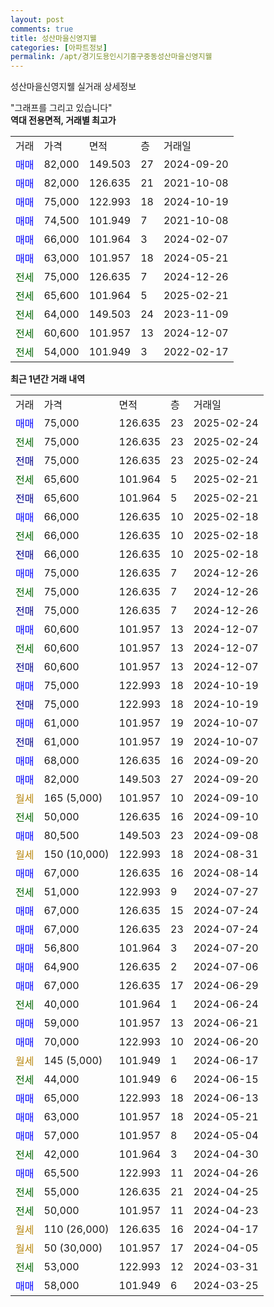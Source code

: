 ```yaml
---
layout: post
comments: true
title: 성산마을신영지웰
categories: [아파트정보]
permalink: /apt/경기도용인시기흥구중동성산마을신영지웰
---
```


성산마을신영지웰 실거래 상세정보

<script type="text/javascript">
  google.charts.load('current', {'packages':['line', 'corechart']});
  google.charts.setOnLoadCallback(drawChart);

  function drawChart() {
    var data = new google.visualization.DataTable();
    data.addColumn('date', '거래일');
    data.addColumn('number', "매매");
    data.addColumn('number', "전세");
    data.addColumn('number', "전매");

    data.addRows([[new Date(Date.parse("2025-02-24")), 75000, null, null], [new Date(Date.parse("2025-02-24")), null, 75000, null], [new Date(Date.parse("2025-02-24")), null, null, 75000], [new Date(Date.parse("2025-02-21")), null, 65600, null], [new Date(Date.parse("2025-02-21")), null, null, 65600], [new Date(Date.parse("2025-02-18")), 66000, null, null], [new Date(Date.parse("2025-02-18")), null, 66000, null], [new Date(Date.parse("2025-02-18")), null, null, 66000], [new Date(Date.parse("2024-12-26")), 75000, null, null], [new Date(Date.parse("2024-12-26")), null, 75000, null], [new Date(Date.parse("2024-12-26")), null, null, 75000], [new Date(Date.parse("2024-12-07")), 60600, null, null], [new Date(Date.parse("2024-12-07")), null, 60600, null], [new Date(Date.parse("2024-12-07")), null, null, 60600], [new Date(Date.parse("2024-10-19")), 75000, null, null], [new Date(Date.parse("2024-10-19")), null, null, 75000], [new Date(Date.parse("2024-10-07")), 61000, null, null], [new Date(Date.parse("2024-10-07")), null, null, 61000], [new Date(Date.parse("2024-09-20")), 68000, null, null], [new Date(Date.parse("2024-09-20")), 82000, null, null], [new Date(Date.parse("2024-09-10")), null, null, null], [new Date(Date.parse("2024-09-10")), null, 50000, null], [new Date(Date.parse("2024-09-08")), 80500, null, null], [new Date(Date.parse("2024-08-31")), null, null, null], [new Date(Date.parse("2024-08-14")), 67000, null, null], [new Date(Date.parse("2024-07-27")), null, 51000, null], [new Date(Date.parse("2024-07-24")), 67000, null, null], [new Date(Date.parse("2024-07-24")), 67000, null, null], [new Date(Date.parse("2024-07-20")), 56800, null, null], [new Date(Date.parse("2024-07-06")), 64900, null, null], [new Date(Date.parse("2024-06-29")), 67000, null, null], [new Date(Date.parse("2024-06-24")), null, 40000, null], [new Date(Date.parse("2024-06-21")), 59000, null, null], [new Date(Date.parse("2024-06-20")), 70000, null, null], [new Date(Date.parse("2024-06-17")), null, null, null], [new Date(Date.parse("2024-06-15")), null, 44000, null], [new Date(Date.parse("2024-06-13")), 65000, null, null], [new Date(Date.parse("2024-05-21")), 63000, null, null], [new Date(Date.parse("2024-05-04")), 57000, null, null], [new Date(Date.parse("2024-04-30")), null, 42000, null], [new Date(Date.parse("2024-04-26")), 65500, null, null], [new Date(Date.parse("2024-04-25")), null, 55000, null], [new Date(Date.parse("2024-04-23")), null, 50000, null], [new Date(Date.parse("2024-04-17")), null, null, null], [new Date(Date.parse("2024-04-05")), null, null, null], [new Date(Date.parse("2024-03-31")), null, 53000, null], [new Date(Date.parse("2024-03-25")), 58000, null, null]]);

    var options = {
      hAxis: {
        format: 'yyyy/MM/dd'
      },    
      lineWidth: 0,
      pointsVisible: true,    
      title: '최근 1년간 유형별 실거래가 분포',
      legend: { position: 'bottom' }
    };

    var formatter = new google.visualization.NumberFormat({pattern:'###,###'} );
    formatter.format(data, 1);
    formatter.format(data, 2);
    
    setTimeout(function() {
        var chart = new google.visualization.LineChart(document.getElementById('columnchart_material'));
        chart.draw(data, (options));
        document.getElementById('loading').style.display = 'none';
    }, 200);
  }
</script>


<div id="loading" style="z-index:20; display: block; margin-left: 0px">"그래프를 그리고 있습니다"</div>
<div id="columnchart_material" style="width: 95%; margin-left: 0px; display: block"></div>
<!-- contents start -->
<b>역대 전용면적, 거래별 최고가</b>
<table class="sortable">
    <tr>
      <td>거래</td>
      <td>가격</td>
      <td>면적</td>
      <td>층</td>
      <td>거래일</td>
    </tr>
        <tr>
          <td><a style="color: blue">매매</a></td>
          <td>82,000</td>
          <td>149.503</td>
          <td>27</td>
          <td>2024-09-20</td>
        </tr>            <tr>
          <td><a style="color: blue">매매</a></td>
          <td>82,000</td>
          <td>126.635</td>
          <td>21</td>
          <td>2021-10-08</td>
        </tr>            <tr>
          <td><a style="color: blue">매매</a></td>
          <td>75,000</td>
          <td>122.993</td>
          <td>18</td>
          <td>2024-10-19</td>
        </tr>            <tr>
          <td><a style="color: blue">매매</a></td>
          <td>74,500</td>
          <td>101.949</td>
          <td>7</td>
          <td>2021-10-08</td>
        </tr>            <tr>
          <td><a style="color: blue">매매</a></td>
          <td>66,000</td>
          <td>101.964</td>
          <td>3</td>
          <td>2024-02-07</td>
        </tr>            <tr>
          <td><a style="color: blue">매매</a></td>
          <td>63,000</td>
          <td>101.957</td>
          <td>18</td>
          <td>2024-05-21</td>
        </tr>        
        <tr>
              <td><a style="color: darkgreen">전세</a></td>
              <td>75,000</td>
              <td>126.635</td>
              <td>7</td>
              <td>2024-12-26</td>
            </tr>            <tr>
              <td><a style="color: darkgreen">전세</a></td>
              <td>65,600</td>
              <td>101.964</td>
              <td>5</td>
              <td>2025-02-21</td>
            </tr>            <tr>
              <td><a style="color: darkgreen">전세</a></td>
              <td>64,000</td>
              <td>149.503</td>
              <td>24</td>
              <td>2023-11-09</td>
            </tr>            <tr>
              <td><a style="color: darkgreen">전세</a></td>
              <td>60,600</td>
              <td>101.957</td>
              <td>13</td>
              <td>2024-12-07</td>
            </tr>            <tr>
              <td><a style="color: darkgreen">전세</a></td>
              <td>54,000</td>
              <td>101.949</td>
              <td>3</td>
              <td>2022-02-17</td>
            </tr>        
    
</table>

<b>최근 1년간 거래 내역</b>

<table class="sortable">
    <tr>
      <td>거래</td>
      <td>가격</td>
      <td>면적</td>
      <td>층</td>
      <td>거래일</td>
    </tr>
    <tr>
      <td><a style="color: blue">매매</a></td>
      <td>75,000</td>
      <td>126.635</td>
      <td>23</td>
      <td>2025-02-24</td>
    </tr>          <tr>
      <td><a style="color: darkgreen">전세</a></td>
      <td>75,000</td>
      <td>126.635</td>
      <td>23</td>
      <td>2025-02-24</td>
    </tr>          <tr>
      <td><a style="color: darkblue">전매</a></td>
      <td>75,000</td>
      <td>126.635</td>
      <td>23</td>
      <td>2025-02-24</td>
    </tr>          <tr>
      <td><a style="color: darkgreen">전세</a></td>
      <td>65,600</td>
      <td>101.964</td>
      <td>5</td>
      <td>2025-02-21</td>
    </tr>          <tr>
      <td><a style="color: darkblue">전매</a></td>
      <td>65,600</td>
      <td>101.964</td>
      <td>5</td>
      <td>2025-02-21</td>
    </tr>          <tr>
      <td><a style="color: blue">매매</a></td>
      <td>66,000</td>
      <td>126.635</td>
      <td>10</td>
      <td>2025-02-18</td>
    </tr>          <tr>
      <td><a style="color: darkgreen">전세</a></td>
      <td>66,000</td>
      <td>126.635</td>
      <td>10</td>
      <td>2025-02-18</td>
    </tr>          <tr>
      <td><a style="color: darkblue">전매</a></td>
      <td>66,000</td>
      <td>126.635</td>
      <td>10</td>
      <td>2025-02-18</td>
    </tr>          <tr>
      <td><a style="color: blue">매매</a></td>
      <td>75,000</td>
      <td>126.635</td>
      <td>7</td>
      <td>2024-12-26</td>
    </tr>          <tr>
      <td><a style="color: darkgreen">전세</a></td>
      <td>75,000</td>
      <td>126.635</td>
      <td>7</td>
      <td>2024-12-26</td>
    </tr>          <tr>
      <td><a style="color: darkblue">전매</a></td>
      <td>75,000</td>
      <td>126.635</td>
      <td>7</td>
      <td>2024-12-26</td>
    </tr>          <tr>
      <td><a style="color: blue">매매</a></td>
      <td>60,600</td>
      <td>101.957</td>
      <td>13</td>
      <td>2024-12-07</td>
    </tr>          <tr>
      <td><a style="color: darkgreen">전세</a></td>
      <td>60,600</td>
      <td>101.957</td>
      <td>13</td>
      <td>2024-12-07</td>
    </tr>          <tr>
      <td><a style="color: darkblue">전매</a></td>
      <td>60,600</td>
      <td>101.957</td>
      <td>13</td>
      <td>2024-12-07</td>
    </tr>          <tr>
      <td><a style="color: blue">매매</a></td>
      <td>75,000</td>
      <td>122.993</td>
      <td>18</td>
      <td>2024-10-19</td>
    </tr>          <tr>
      <td><a style="color: darkblue">전매</a></td>
      <td>75,000</td>
      <td>122.993</td>
      <td>18</td>
      <td>2024-10-19</td>
    </tr>          <tr>
      <td><a style="color: blue">매매</a></td>
      <td>61,000</td>
      <td>101.957</td>
      <td>19</td>
      <td>2024-10-07</td>
    </tr>          <tr>
      <td><a style="color: darkblue">전매</a></td>
      <td>61,000</td>
      <td>101.957</td>
      <td>19</td>
      <td>2024-10-07</td>
    </tr>          <tr>
      <td><a style="color: blue">매매</a></td>
      <td>68,000</td>
      <td>126.635</td>
      <td>16</td>
      <td>2024-09-20</td>
    </tr>          <tr>
      <td><a style="color: blue">매매</a></td>
      <td>82,000</td>
      <td>149.503</td>
      <td>27</td>
      <td>2024-09-20</td>
    </tr>          <tr>
      <td><a style="color: darkgoldenrod">월세</a></td>
      <td>165 (5,000)</td>
      <td>101.957</td>
      <td>10</td>
      <td>2024-09-10</td>
    </tr>          <tr>
      <td><a style="color: darkgreen">전세</a></td>
      <td>50,000</td>
      <td>126.635</td>
      <td>16</td>
      <td>2024-09-10</td>
    </tr>          <tr>
      <td><a style="color: blue">매매</a></td>
      <td>80,500</td>
      <td>149.503</td>
      <td>23</td>
      <td>2024-09-08</td>
    </tr>          <tr>
      <td><a style="color: darkgoldenrod">월세</a></td>
      <td>150 (10,000)</td>
      <td>122.993</td>
      <td>18</td>
      <td>2024-08-31</td>
    </tr>          <tr>
      <td><a style="color: blue">매매</a></td>
      <td>67,000</td>
      <td>126.635</td>
      <td>16</td>
      <td>2024-08-14</td>
    </tr>          <tr>
      <td><a style="color: darkgreen">전세</a></td>
      <td>51,000</td>
      <td>122.993</td>
      <td>9</td>
      <td>2024-07-27</td>
    </tr>          <tr>
      <td><a style="color: blue">매매</a></td>
      <td>67,000</td>
      <td>126.635</td>
      <td>15</td>
      <td>2024-07-24</td>
    </tr>          <tr>
      <td><a style="color: blue">매매</a></td>
      <td>67,000</td>
      <td>126.635</td>
      <td>23</td>
      <td>2024-07-24</td>
    </tr>          <tr>
      <td><a style="color: blue">매매</a></td>
      <td>56,800</td>
      <td>101.964</td>
      <td>3</td>
      <td>2024-07-20</td>
    </tr>          <tr>
      <td><a style="color: blue">매매</a></td>
      <td>64,900</td>
      <td>126.635</td>
      <td>2</td>
      <td>2024-07-06</td>
    </tr>          <tr>
      <td><a style="color: blue">매매</a></td>
      <td>67,000</td>
      <td>126.635</td>
      <td>17</td>
      <td>2024-06-29</td>
    </tr>          <tr>
      <td><a style="color: darkgreen">전세</a></td>
      <td>40,000</td>
      <td>101.964</td>
      <td>1</td>
      <td>2024-06-24</td>
    </tr>          <tr>
      <td><a style="color: blue">매매</a></td>
      <td>59,000</td>
      <td>101.957</td>
      <td>13</td>
      <td>2024-06-21</td>
    </tr>          <tr>
      <td><a style="color: blue">매매</a></td>
      <td>70,000</td>
      <td>122.993</td>
      <td>10</td>
      <td>2024-06-20</td>
    </tr>          <tr>
      <td><a style="color: darkgoldenrod">월세</a></td>
      <td>145 (5,000)</td>
      <td>101.949</td>
      <td>1</td>
      <td>2024-06-17</td>
    </tr>          <tr>
      <td><a style="color: darkgreen">전세</a></td>
      <td>44,000</td>
      <td>101.949</td>
      <td>6</td>
      <td>2024-06-15</td>
    </tr>          <tr>
      <td><a style="color: blue">매매</a></td>
      <td>65,000</td>
      <td>122.993</td>
      <td>18</td>
      <td>2024-06-13</td>
    </tr>          <tr>
      <td><a style="color: blue">매매</a></td>
      <td>63,000</td>
      <td>101.957</td>
      <td>18</td>
      <td>2024-05-21</td>
    </tr>          <tr>
      <td><a style="color: blue">매매</a></td>
      <td>57,000</td>
      <td>101.957</td>
      <td>8</td>
      <td>2024-05-04</td>
    </tr>          <tr>
      <td><a style="color: darkgreen">전세</a></td>
      <td>42,000</td>
      <td>101.964</td>
      <td>3</td>
      <td>2024-04-30</td>
    </tr>          <tr>
      <td><a style="color: blue">매매</a></td>
      <td>65,500</td>
      <td>122.993</td>
      <td>11</td>
      <td>2024-04-26</td>
    </tr>          <tr>
      <td><a style="color: darkgreen">전세</a></td>
      <td>55,000</td>
      <td>126.635</td>
      <td>21</td>
      <td>2024-04-25</td>
    </tr>          <tr>
      <td><a style="color: darkgreen">전세</a></td>
      <td>50,000</td>
      <td>101.957</td>
      <td>11</td>
      <td>2024-04-23</td>
    </tr>          <tr>
      <td><a style="color: darkgoldenrod">월세</a></td>
      <td>110 (26,000)</td>
      <td>126.635</td>
      <td>16</td>
      <td>2024-04-17</td>
    </tr>          <tr>
      <td><a style="color: darkgoldenrod">월세</a></td>
      <td>50 (30,000)</td>
      <td>101.957</td>
      <td>17</td>
      <td>2024-04-05</td>
    </tr>          <tr>
      <td><a style="color: darkgreen">전세</a></td>
      <td>53,000</td>
      <td>122.993</td>
      <td>12</td>
      <td>2024-03-31</td>
    </tr>          <tr>
      <td><a style="color: blue">매매</a></td>
      <td>58,000</td>
      <td>101.949</td>
      <td>6</td>
      <td>2024-03-25</td>
    </tr>      </table>
<!-- contents end -->    

